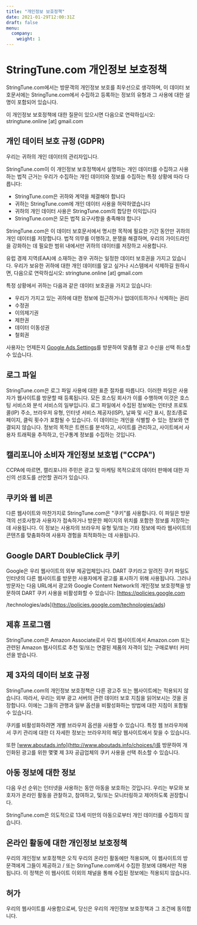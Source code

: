 ```yaml
---
title: "개인정보 보호정책"
date: 2021-01-29T12:00:31Z
draft: false
menu:
  company:
    weight: 1
---
```


# StringTune.com 개인정보 보호정책

StringTune.com에서는 방문객의 개인정보 보호를 최우선으로 생각하며, 이 데이터 보호문서에는 StringTune.com에서 수집하고 등록하는 정보의 유형과 그 사용에 대한 설명이 포함되어 있습니다.

이 개인정보 보호정책에 대한 질문이 있으시면 다음으로 연락하십시오: stringtune.online [at] gmail.com

## 개인 데이터 보호 규정 (GDPR)

우리는 귀하의 개인 데이터의 관리자입니다.

StringTune.com이 이 개인정보 보호정책에서 설명하는 개인 데이터를 수집하고 사용하는 법적 근거는 우리가 수집하는 개인 데이터와 정보를 수집하는 특정 상황에 따라 다릅니다:

- StringTune.com은 귀하와 계약을 체결해야 합니다
- 귀하는 StringTune.com에 개인 데이터 사용을 허락하였습니다
- 귀하의 개인 데이터 사용은 StringTune.com의 합당한 이익입니다
- StringTune.com은 모든 법적 요구사항을 충족해야 합니다

StringTune.com은 이 데이터 보호문서에서 명시한 목적에 필요한 기간 동안만 귀하의 개인 데이터를 저장합니다. 법적 의무를 이행하고, 분쟁을 해결하며, 우리의 가이드라인을 강화하는 데 필요한 범위 내에서만 귀하의 데이터를 저장하고 사용합니다.

유럽 경제 지역(EAA)에 소재하는 경우 귀하는 일정한 데이터 보호권을 가지고 있습니다. 우리가 보유한 귀하에 대한 개인 데이터를 알고 싶거나 시스템에서 삭제하길 원하시면, 다음으로 연락하십시오: stringtune.online [at] gmail.com

특정 상황에서 귀하는 다음과 같은 데이터 보호권을 가지고 있습니다:

- 우리가 가지고 있는 귀하에 대한 정보에 접근하거나 업데이트하거나 삭제하는 권리
- 수정권
- 이의제기권
- 제한권
- 데이터 이동성권
- 철회권

사용자는 언제든지 [Google Ads Settings](https://www.google.com/settings/ads)를 방문하여 맞춤형 광고 수신을 선택 취소할 수 있습니다.

## 로그 파일

StringTune.com은 로그 파일 사용에 대한 표준 절차를 따릅니다. 이러한 파일은 사용자가 웹사이트를 방문할 때 등록됩니다. 모든 호스팅 회사가 이를 수행하며 이것은 호스팅 서비스와 분석 서비스의 일부입니다. 로그 파일에서 수집된 정보에는 인터넷 프로토콜(IP) 주소, 브라우저 유형, 인터넷 서비스 제공자(ISP), 날짜 및 시간 표시, 참조/종료 페이지, 클릭 횟수가 포함될 수 있습니다. 이 데이터는 개인을 식별할 수 있는 정보와 연결되지 않습니다. 정보의 목적은 트렌드를 분석하고, 사이트를 관리하고, 사이트에서 사용자 트래픽을 추적하고, 인구통계 정보를 수집하는 것입니다.

## 캘리포니아 소비자 개인정보 보호법 ("CCPA")

CCPA에 따르면, 캘리포니아 주민은 광고 및 마케팅 목적으로의 데이터 판매에 대한 자신의 선호도를 선언할 권리가 있습니다. 

## 쿠키와 웹 비콘

다른 웹사이트와 마찬가지로 StringTune.com은 "쿠키"를 사용합니다. 이 파일은 방문객의 선호사항과 사용자가 접속하거나 방문한 페이지의 위치를 포함한 정보를 저장하는 데 사용됩니다. 이 정보는 사용자의 브라우저 유형 및/또는 기타 정보에 따라 웹사이트의 콘텐츠를 맞춤화하여 사용자 경험을 최적화하는 데 사용됩니다.

## Google DART DoubleClick 쿠키

Google은 우리 웹사이트의 외부 제공업체입니다. DART 쿠키라고 알려진 쿠키 파일도 인터넷의 다른 웹사이트를 방문한 사용자에게 광고를 표시하기 위해 사용됩니다. 그러나 방문자는 다음 URL에서 광고와 Google Content Network의 개인정보 보호정책을 방문하여 DART 쿠키 사용을 비활성화할 수 있습니다: [https://policies.google.com

/technologies/ads](https://policies.google.com/technologies/ads)

## 제휴 프로그램

StringTune.com은 Amazon Associate로서 우리 웹사이트에서 Amazon.com 또는 관련된 Amazon 웹사이트로 추천 및/또는 연결된 제품의 자격이 있는 구매로부터 커미션을 받습니다.

## 제 3자의 데이터 보호 규정

StringTune.com의 개인정보 보호정책은 다른 광고주 또는 웹사이트에는 적용되지 않습니다. 따라서, 우리는 외부 광고 서버의 관련 데이터 보호 지침을 읽어보시는 것을 권장합니다. 이에는 그들의 관행과 일부 옵션을 비활성화하는 방법에 대한 지침이 포함될 수 있습니다.

쿠키를 비활성화하려면 개별 브라우저 옵션을 사용할 수 있습니다. 특정 웹 브라우저에서 쿠키 관리에 대한 더 자세한 정보는 브라우저의 해당 웹사이트에서 찾을 수 있습니다.

또한 [www.aboutads.info](http://www.aboutads.info/choices/)를 방문하여 개인화된 광고를 위한 몇몇 제 3자 공급업체의 쿠키 사용을 선택 취소할 수 있습니다.

## 아동 정보에 대한 정보

다음 우선 순위는 인터넷을 사용하는 동안 아동을 보호하는 것입니다. 우리는 부모와 보호자가 온라인 활동을 관찰하고, 참여하고, 및/또는 모니터링하고 제어하도록 권장합니다.

StringTune.com은 의도적으로 13세 미만의 아동으로부터 개인 데이터를 수집하지 않습니다.

## 온라인 활동에 대한 개인정보 보호정책

우리의 개인정보 보호정책은 오직 우리의 온라인 활동에만 적용되며, 이 웹사이트의 방문객에게 그들이 제공하고 / 또는 StringTune.com에서 수집한 정보에 대해서만 적용됩니다. 이 정책은 이 웹사이트 이외의 채널을 통해 수집된 정보에는 적용되지 않습니다.

## 허가

우리의 웹사이트를 사용함으로써, 당신은 우리의 개인정보 보호정책과 그 조건에 동의합니다.
